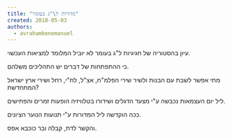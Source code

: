 ```yaml
---
title: "מדורות ל\"ג בעומר"
created: 2018-05-03
authors: 
  - avrahambenemanuel
---
```


עיון בהסטוריה של חגיגיות ל"ג בעומר לא יוביל המלומד למציאות העכשוי.

כי ההתפתחות של דברים יש התהליכים משלהם.

מתי אפשר לשבת עם הבנות ולשיר שירי הפלמ"ח, אצ"ל, לח"י, רחל ושירי ארץ ישראל המתחדשת?

ליל יום העצמאות נכבשה ע"י מצעד הדגלים ושידורו בטלוויזיה הופעות זמרים והפתישים.

ככה הוקדשה ליל המדורות ע"י תנועות הנוער הציונים.

והקשר לדת, קבלה ובר כוכבא אפס.
